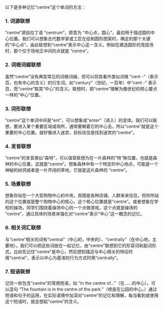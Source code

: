 以下是多种记忆“centre”这个单词的方法：

### 1. 词源联想
“centre”源自拉丁语 “centrum”，原意为 “中心点，圆心”，最初用于描述圆的中心位置。我们可以想象古代数学家或工匠在绘制圆形图案时，确定的那个关键的“中心点”，由此联想到“centre”表示中心这一含义。例如在建造圆形的竞技场时，那个位于场地正中间的点就是 “centre”。 

### 2. 词根词缀联想 
虽然“centre”没有典型常见的词根词缀，但可以将其看作类似词根 “cent -”（表示百，也有中心的含义）的衍生词。如“century”（世纪，一百年）中“cent -” 表示百，而“centre”取其“中心”的含义。联想时，把“centre”理解为像世纪的核心要点一样的“中心”位置。 

### 3. 词形联想 
“centre”这个单词中间是“ent”，可以想象成“enter”（进入）的变体。我们可以联想，要进入某个重要区域或场所，通常要朝着它的中心去，所以“centre”就是这个重要的中心位置。就好像进入迷宫，目标往往是找到迷宫的“centre”。 

### 4. 发音联想 
“centre”的发音类似“森特”，可以谐音联想为在一片森林的“特”殊位置，也就是森林的中心位置，这就是“centre”。想象森林中有一个特定的中心地点，可能是一个神秘的树洞或者是一片开阔的草地，它就是这片森林的 “centre”。 

### 5. 场景联想 
想象你站在一个大型购物中心的中央。周围是各种店铺、人群来来往往，但你所站的这个位置就是整个购物中心的核心，这个核心位置就是“centre”。或者想象在学校的操场，同学们围绕着操场中心的一个点做游戏，这个点就是操场的 “centre”，通过具体的场景来强化对“centre”表示“中心”这一概念的记忆。 

### 6. 相关词汇联想 
与“centre”相关的词有“central”（中心的，中央的）、“centrally”（在中心地，主要地）。我们可以把这些词放在一起记忆，由“centre”联想到它的形容词和副词形式。比如先记住“centre”是中心，然后想到描述与中心相关的特征时用“central”，表示以中心为基准的行为方式时用“centrally”。 

### 7. 短语联想 
记住一些包含“centre”的常用短语，如 “in the centre of...”（在……的中心）。可以造句 “The fountain is in the centre of the park.”（喷泉在公园的中心。）通过短语和句子的运用，在实际语境中加深对“centre”的记忆和理解，每当看到或使用这个短语时，就会想起“centre”的含义。 